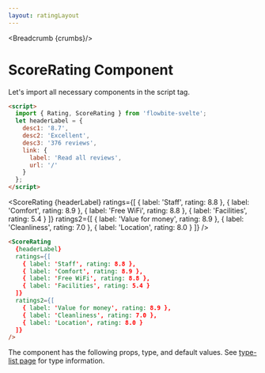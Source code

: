 ```yaml
---
layout: ratingLayout
---
```


<script>
  import Htwo from '../utils/Htwo.svelte'
  import ExampleDiv from '../utils/ExampleDiv.svelte'
  import { Rating, ScoreRating, Table, TableDefaultRow, Breadcrumb } from '$lib/index';
  import componentProps from '../props/ScoreRating.json'
  // Props table
  let items = componentProps.props
  let propHeader = ['Name', 'Type', 'Default']
  
 let divClass='w-full relative overflow-x-auto shadow-md sm:rounded-lg py-4'
let theadClass ='text-xs text-gray-700 uppercase bg-gray-50 dark:bg-gray-700 dark:text-white'

  let crumbs = [
    {
      label:'Home',
      href:'/'
    },
    {
      label:'Rating home',
      href:'/ratings/'
    },
    {
      label:'Score rating',
      href:'/ratings/score-rating'
    }
  ]
  let headerLabel = {
    desc1: '8.7',
    desc2: 'Excellent',
    desc3: '376 reviews',
    link: {
      label: 'Read all reviews',
      url: '/'
    }
  };
</script>

<Breadcrumb {crumbs}/>

<h1 class="text-3xl w-full dark:text-white py-8">ScoreRating Component</h1>

<Htwo label="Set up" />

<p>Let's import all necessary components in the script tag.</p>

```html
<script>
  import { Rating, ScoreRating } from 'flowbite-svelte';
  let headerLabel = {
    desc1: '8.7',
    desc2: 'Excellent',
    desc3: '376 reviews',
    link: {
      label: 'Read all reviews',
      url: '/'
    }
  };
</script>
```

<Htwo label="Score rating" />

<ExampleDiv>  <ScoreRating
    {headerLabel}
    ratings={[
      { label: 'Staff', rating: 8.8 },
      { label: 'Comfort', rating: 8.9 },
      { label: 'Free WiFi', rating: 8.8 },
      { label: 'Facilities', rating: 5.4 }
    ]}
    ratings2={[
      { label: 'Value for money', rating: 8.9 },
      { label: 'Cleanliness', rating: 7.0 },
      { label: 'Location', rating: 8.0 }
    ]}
  />
</ExampleDiv>

```html
<ScoreRating
  {headerLabel}
  ratings={[
    { label: 'Staff', rating: 8.8 },
    { label: 'Comfort', rating: 8.9 },
    { label: 'Free WiFi', rating: 8.8 },
    { label: 'Facilities', rating: 5.4 }
  ]}
  ratings2={[
    { label: 'Value for money', rating: 8.9 },
    { label: 'Cleanliness', rating: 7.0 },
    { label: 'Location', rating: 8.0 }
  ]}
/>
```

<Htwo label="Props" />

<p>The component has the following props, type, and default values. See <a href="/type-list">type-list page</a> for type information.</p>

<Table header={propHeader} {divClass} {theadClass}>
  <TableDefaultRow {items} rowState='hover' />
</Table>
